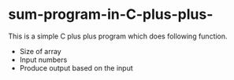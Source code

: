 # sum-program-in-C-plus-plus-

This is a simple C plus plus program which does following function.
- Size of array
- Input numbers
- Produce output based on the input
